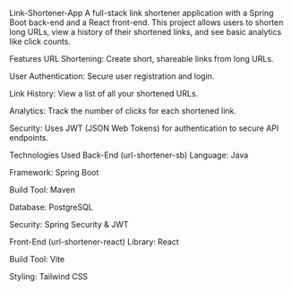 Link-Shortener-App
A full-stack link shortener application with a Spring Boot back-end and a React front-end. This project allows users to shorten long URLs, view a history of their shortened links, and see basic analytics like click counts.

Features
URL Shortening: Create short, shareable links from long URLs.

User Authentication: Secure user registration and login.

Link History: View a list of all your shortened URLs.

Analytics: Track the number of clicks for each shortened link.

Security: Uses JWT (JSON Web Tokens) for authentication to secure API endpoints.

Technologies Used
Back-End (url-shortener-sb)
Language: Java

Framework: Spring Boot

Build Tool: Maven

Database: PostgreSQL

Security: Spring Security & JWT

Front-End (url-shortener-react)
Library: React

Build Tool: Vite

Styling: Tailwind CSS

